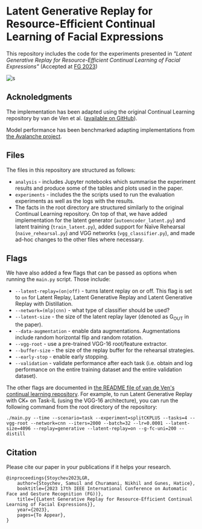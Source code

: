 # Latent Generative Replay for Resource-Efficient Continual Learning of Facial Expressions

This repository includes the code for the experiments presented in *"Latent Generative Replay for Resource-Efficient Continual Learning of Facial Expressions"* (Accepted at [FG 2023](https://fg2023.ieee-biometrics.org/))

![s](https://i.ibb.co/Kx12GGL/compared-approaches-alt-gen-2.jpg)

## Acknoledgments

The implementation has been adapted using the original Continual Learning repository by van de Ven et al. ([available on GitHub](https://github.com/GMvandeVen/continual-learning)). 

Model performance has been benchmarked adapting implementations from [the Avalanche project](https://avalanche.continualai.org/). 

## Files
The files in this repository are structured as follows: 

* `analysis` - includes Jupyter notebooks which summarise the experiment results and produce some of the tables and plots used in the paper. 
* `experiments` - includes the the scripts used to run the evaluation experiments as well as the logs with the results. 
* The facts in the root directory are structured similarly to the original Continual Learning repository. On top of that, we have added implementation for the latent generator (`autoencoder_latent.py`) and latent training (`train_latent.py`), added support for Naïve Rehearsal (`naive_rehearsal.py`) and VGG networks (`vgg_classifier.py`), and made ad-hoc changes to the other files where necessary. 

## Flags

We have also added a few flags that can be passed as options when running the `main.py` script. Those include: 
* `--latent-replay=(on|off)` - turns latent replay on or off. This flag is set to `on` for Latent Replay, Latent Generative Replay and Latent Generative Replay with Distillation. 
* `--network=(mlp|cnn)` - what type of classifier should be used? 
* `--latent-size` - the size of the latent replay layer (denoted as G<sub>OUT</sub> in the paper). 
* `--data-augmentation` - enable data augmentations. Augmentations include random horizontal flip and random rotation. 
* `--vgg-root` - use a pre-trained VGG-16 root/feature extractor. 
* `--buffer-size` - the size of the replay buffer for the rehearsal strategies. 
* `--early-stop` - enable early stopping. 
* `--validation` - validate performance after each task (i.e. obtain and log performance on the entire training dataset and the entire validation dataset). 

The other flags are documented in [the README file of van de Ven's continual learning repository](https://github.com/GMvandeVen/continual-learning). For example, to run Latent Generative Replay with CK+ on Task-IL (using the VGG-16 architecture), you can run the following command from the root directory of the repository: 
```
./main.py --time --scenario=task --experiment=splitCKPLUS --tasks=4 --vgg-root --network=cnn --iters=2000 --batch=32 --lr=0.0001 --latent-size=4096 --replay=generative --latent-replay=on --g-fc-uni=200 --distill
```

## Citation 

Please cite our paper in your publications if it helps your research.

```
@inproceedings{Stoychev2023LGR, 
	author={Stoychev, Samuil and Churamani, Nikhil and Gunes, Hatice},
  	booktitle={2023 17th IEEE International Conference on Automatic Face and Gesture Recognition (FG))}, 
  	title={{Latent Generative Replay for Resource-Efficient Continual Learning of Facial Expressions}}, 
  	year={2023},
  	pages={To Appear},
}
```